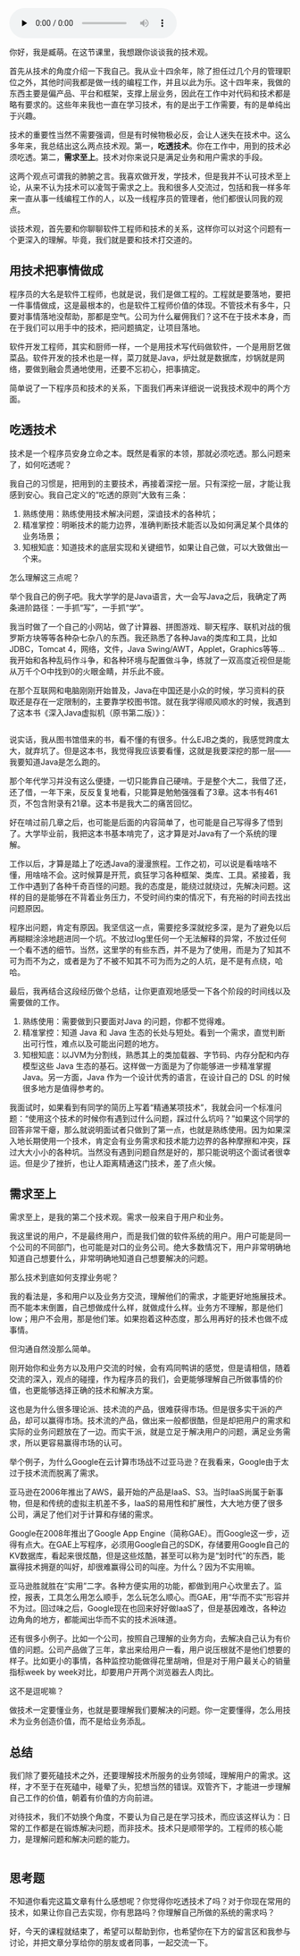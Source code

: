 <audio id="audio" title="23丨技术观：做程序员，技术观为何如此重要？" controls="" preload="none"><source id="mp3" src="https://static001.geekbang.org/resource/audio/c9/dc/c921f4a79d5e34ac023e95f082749fdc.mp3"></audio>

你好，我是臧萌。在这节课里，我想跟你谈谈我的技术观。

首先从技术的角度介绍一下我自己。我从业十四余年，除了担任过几个月的管理职位之外，其他时间我都是做一线的编程工作，并且以此为乐。这十四年来，我做的东西主要是偏产品、平台和框架，支撑上层业务，因此在工作中对代码和技术都是略有要求的。这些年来我也一直在学习技术，有的是出于工作需要，有的是单纯出于兴趣。

技术的重要性当然不需要强调，但是有时候物极必反，会让人迷失在技术中。这么多年来，我总结出这么两点技术观。第一，**吃透技术**。你在工作中，用到的技术必须吃透。第二，**需求至上**。技术对你来说只是满足业务和用户需求的手段。

这两个观点可谓我的肺腑之言。我喜欢做开发，学技术，但是我并不认可技术至上论，从来不认为技术可以凌驾于需求之上。我和很多人交流过，包括和我一样多年来一直从事一线编程工作的人，以及一线程序员的管理者，他们都很认同我的观点。

谈技术观，首先要和你聊聊软件工程师和技术的关系，这样你可以对这个问题有一个更深入的理解。毕竟，我们就是要和技术打交道的。

## 用技术把事情做成

程序员的大名是软件工程师，也就是说，我们是做工程的。工程就是要落地，要把一件事情做成，这是最根本的，也是软件工程师价值的体现。不管技术有多牛，只要对事情落地没帮助，那都是空气。公司为什么雇佣我们？这不在于技术本身，而在于我们可以用手中的技术，把问题搞定，让项目落地。

软件开发工程师，其实和厨师一样，一个是用技术写代码做软件，一个是用厨艺做菜品。软件开发的技术也是一样，菜刀就是Java，炉灶就是数据库，炒锅就是网络，要做到融会贯通地使用，还要不忘初心，把事搞定。

简单说了一下程序员和技术的关系，下面我们再来详细说一说我技术观中的两个方面。

## 吃透技术

技术是一个程序员安身立命之本。既然是看家的本领，那就必须吃透。那么问题来了，如何吃透呢？

我自己的习惯是，把用到的主要技术，再接着深挖一层。只有深挖一层，才能让我感到安心。我自己定义的“吃透的原则”大致有三条：

1. 熟练使用：熟练使用技术解决问题，深谙技术的各种坑；
1. 精准掌控：明晰技术的能力边界，准确判断技术能否以及如何满足某个具体的业务场景；
1. 知根知底：知道技术的底层实现和关键细节，如果让自己做，可以大致做出一个来。

怎么理解这三点呢？

举个我自己的例子吧。我大学学的是Java语言，大一会写Java之后，我确定了两条进阶路径：一手抓“写”，一手抓“学”。

我当时做了一个自己的小网站，做了计算器、拼图游戏、聊天程序、联机对战的俄罗斯方块等等各种杂七杂八的东西。我还熟悉了各种Java的类库和工具，比如JDBC，Tomcat 4，网络，文件，Java Swing/AWT，Applet，Graphics等等…我开始和各种乱码作斗争，和各种环境与配置做斗争，练就了一双高度近视但是能从万千个O中找到0的火眼金睛，并乐此不疲。

在那个互联网和电脑刚刚开始普及，Java在中国还是小众的时候，学习资料的获取还是存在一定限制的，主要靠学校图书馆。就在我学得顺风顺水的时候，我遇到了这本书《深入Java虚拟机（原书第二版）》：

<img src="https://static001.geekbang.org/resource/image/2e/24/2e88fb07ee047e4c774b8c4d08894924.png" alt="">

说实话，我从图书馆借来的书，看不懂的有很多。什么EJB之类的，我感觉跨度太大，就弃坑了。但是这本书，我觉得我应该要看懂，这就是我要深挖的那一层——我要知道Java是怎么跑的。

那个年代学习并没有这么便捷，一切只能靠自己硬啃。于是整个大二，我借了还，还了借，一年下来，反反复复地看，只能算是勉勉强强看了3章。这本书有461页，不包含附录有21章。这本书是我大二的痛苦回忆。

好在啃过前几章之后，也可能是后面的内容简单了，也可能是自己写得多了悟到了。大学毕业前，我把这本书基本啃完了，这才算是对Java有了一个系统的理解。

工作以后，才算是踏上了吃透Java的漫漫旅程。工作之初，可以说是看啥啥不懂，用啥啥不会。这时候算是开荒，疯狂学习各种框架、类库、工具。紧接着，我工作中遇到了各种千奇百怪的问题。我的态度是，能绕过就绕过，先解决问题。这样的目的是能够在不背着业务压力，不受时间约束的情况下，有充裕的时间去找出问题原因。

程序出问题，肯定有原因。我坚信这一点，需要挖多深就挖多深，是为了避免以后再糊糊涂涂地趟进同一个坑。不放过log里任何一个无法解释的异常，不放过任何一个看不透的细节。当然，这里学的有些东西，并不是为了使用，而是为了知其不可为而不为之，或者是为了不被不知其不可为而为之的人坑，是不是有点绕，哈哈。

最后，我再结合这段经历做个总结，让你更直观地感受一下各个阶段的时间线以及需要做的工作。

1. 熟练使用：需要做到只要面对Java 的问题，你都不觉得难。
1. 精准掌控：知道 Java 和 Java 生态的长处与短处。看到一个需求，直觉判断出可行性，难点以及可能出问题的地方。
1. 知根知底：以JVM为分割线，熟悉其上的类加载器、字节码、内存分配和内存模型这些 Java 生态的基石。这样做一方面是为了你能够进一步精准掌握Java。另一方面，Java 作为一个设计优秀的语言，在设计自己的 DSL 的时候很多地方是值得参考的。

我面试时，如果看到有同学的简历上写着“精通某项技术”，我就会问一个标准问题：“使用这个技术的时候你有遇到过什么问题，踩过什么坑吗？”如果这个同学的回答非常干瘪，那么就说明面试者只做到了第一点，也就是熟练使用。因为如果深入地长期使用一个技术，肯定会有业务需求和技术能力边界的各种摩擦和冲突，踩过大大小小的各种坑。当然没有遇到问题自然是好的，那只能说明这个面试者很幸运。但是少了挫折，也让人距离精通这门技术，差了点火候。

## 需求至上

需求至上，是我的第二个技术观。需求一般来自于用户和业务。

我这里说的用户，不是最终用户，而是我们做的软件系统的用户。用户可能是同一个公司的不同部门，也可能是对口的业务公司。绝大多数情况下，用户非常明确地知道自己想要什么，非常明确地知道自己想要解决的问题。

那么技术到底如何支撑业务呢？

我的看法是，多和用户以及业务方交流，理解他们的需求，才能更好地施展技术。而不能本末倒置，自己想做成什么样，就做成什么样。业务方不理解，那是他们low；用户不会用，那是他们笨。如果抱着这种态度，那么用再好的技术也做不成事情。

但沟通自然没那么简单。

刚开始你和业务方以及用户交流的时候，会有鸡同鸭讲的感觉，但是请相信，随着交流的深入，观点的碰撞，作为程序员的我们，会更能够理解自己所做事情的价值，也更能够选择正确的技术和解决方案。

这也是为什么很多理论派、技术流的产品，很难获得市场。但是很多实干派的产品，却可以赢得市场。技术流的产品，做出来一般都很酷，但是却把用户的需求和实际的业务问题放在了一边。而实干派，就是立足于解决用户的问题，满足业务需求，所以更容易赢得市场的认可。

举个例子，为什么Google在云计算市场战不过亚马逊？在我看来，Google由于太过于技术流而脱离了需求。

亚马逊在2006年推出了AWS，最开始的产品是IaaS、S3。当时IaaS尚属于新事物，但是和传统的虚拟主机差不多，IaaS的易用性和扩展性，大大地方便了很多公司，满足了他们对于计算和存储的需求。

Google在2008年推出了Google App Engine（简称GAE）。而Google这一步，迈得有点大。在GAE上写程序，必须用Google自己的SDK，存储要用Google自己的KV数据库，看起来很炫酷，但是这些炫酷，甚至可以称为是“划时代”的东西，能赢得技术拥趸的叫好，却很难赢得公司的叫座。为什么？因为不实用嘛。

亚马逊胜就胜在“实用”二字。各种方便实用的功能，都做到用户心坎里去了。监控，报表，工具怎么用怎么顺手，怎么玩怎么顺心。而GAE，用“华而不实”形容并不为过。回过味之后，Google现在也回来好好做IaaS了，但是基因难改，各种边边角角的地方，都能闻出华而不实的技术派味道。

还有很多小例子。比如一个公司，按照自己理解的业务方向，去解决自己认为有价值的问题。公司产品做了三年，拿出来给用户一看，用户说压根就不是他们想要的样子。比如更小的事情，各种监控功能做得花里胡哨，但是对于用户最关心的销量指标week by week对比，却要用户开两个浏览器去人肉比。

这不是逗呢嘛？

做技术一定要懂业务，也就是要理解我们要解决的问题。你一定要懂得，怎么用技术为业务创造价值，而不是给业务添乱。

## 总结

我们除了要死磕技术之外，还要理解技术所服务的业务领域，理解用户的需求。这样，才不至于在死磕中，碰晕了头，犯想当然的错误。双管齐下，才能进一步理解自己工作的价值，朝着有价值的方向前进。

对待技术，我们不妨换个角度，不要认为自己是在学习技术，而应该这样认为：日常的工作都是在锻炼解决问题，而非技术。技术只是顺带学的。工程师的核心能力，是理解问题和解决问题的能力。

<img src="https://static001.geekbang.org/resource/image/02/70/02ce3d9ff26df0abf60a9961cd320870.jpg" alt="">

## 思考题

不知道你看完这篇文章有什么感想呢？你觉得你吃透技术了吗？对于你现在常用的技术，如果让你自己去实现，你有思路吗？你理解自己所做的系统的需求吗？

好，今天的课程就结束了，希望可以帮助到你，也希望你在下方的留言区和我参与讨论，并把文章分享给你的朋友或者同事，一起交流一下。
